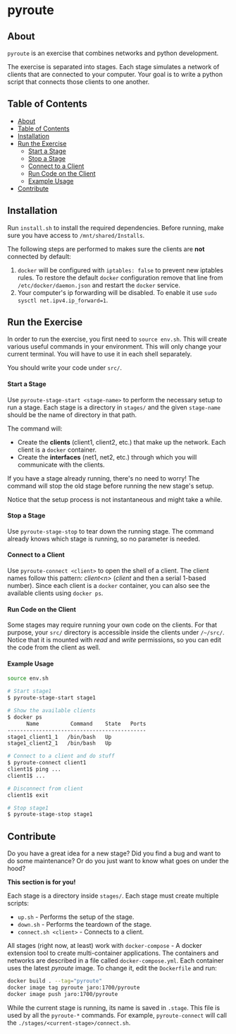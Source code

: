 # pyroute

<a name="about"/>

## About
`pyroute` is an exercise that combines networks and python development.

The exercise is separated into stages. Each stage simulates a network of clients that are connected to your computer. Your goal is to write a python script that connects those clients to one another.


<a name="toc"/>

## Table of Contents
- [About](#about)
- [Table of Contents](#toc)
- [Installation](#installation)
- [Run the Exercise](#run)
  - [Start a Stage](#start-a-stage)
  - [Stop a Stage](#stop-a-stage)
  - [Connect to a Client](#connect-to-a-client)
  - [Run Code on the Client](#run-code-on-the-client)
  - [Example Usage](#example-usage)
- [Contribute](#contribute)


<a name="installation"/>

## Installation
Run `install.sh` to install the required dependencies. Before running, make sure you have access to `/mnt/shared/Installs`.

The following steps are performed to makes sure the clients are **not** connected by default:
1. `docker` will be configured with `iptables: false` to prevent new iptables rules. To restore the default `docker` configuration remove that line from `/etc/docker/daemon.json` and restart the `docker` service.
2. Your computer's ip forwarding will be disabled. To enable it use `sudo sysctl net.ipv4.ip_forward=1`.


<a name="run"/>

## Run the Exercise
In order to run the exercise, you first need to `source env.sh`. This will create various useful commands in your environment. This will only change your current terminal. You will have to use it in each shell separately.

You should write your code under `src/`.

<a name="start-a-stage"/>

#### Start a Stage
Use `pyroute-stage-start <stage-name>` to perform the necessary setup to run a stage.
Each stage is a directory in `stages/` and the given `stage-name` should be the name of directory in that path.

The command will:
* Create the **clients** (client1, client2, etc.) that make up the network. Each client is a `docker` container.
* Create the **interfaces** (net1, net2, etc.) through which you will communicate with the clients.

If you have a stage already running, there's no need to worry! The command will stop the old stage before running the new stage's setup.

Notice that the setup process is not instantaneous and might take a while.

<a name="stop-a-stage"/>

#### Stop a Stage
Use `pyroute-stage-stop` to tear down the running stage. The command already knows which stage is running, so no parameter is needed.

<a name="connect-to-a-client"/>

#### Connect to a Client
Use `pyroute-connect <client>` to open the shell of a client. The client names follow this pattern: *client\<n\>* (*client* and then a serial 1-based number). Since each client is a `docker` container, you can also see the available clients using `docker ps`.

<a name="run-code_on_the_client"/>

#### Run Code on the Client
Some stages may require running your own code on the clients. For that purpose, your `src/` directory is accessible inside the clients under `/~/src/`. Notice that it is mounted with *read* and *write* permissions, so you can edit the code from the client as well.

<a name="example-usage"/>

#### Example Usage
```bash
source env.sh

# Start stage1
$ pyroute-stage-start stage1

# Show the available clients
$ docker ps
      Name          Command    State   Ports
--------------------------------------------
stage1_client1_1   /bin/bash   Up
stage1_client2_1   /bin/bash   Up

# Connect to a client and do stuff
$ pyroute-connect client1
client1$ ping ...
client1$ ...

# Disconnect from client
client1$ exit

# Stop stage1
$ pyroute-stage-stop stage1
```


<a name="contribute"/>

## Contribute
Do you have a great idea for a new stage? Did you find a bug and want to do some maintenance? Or do you just want to know what goes on under the hood?

**This section is for you!**

Each stage is a directory inside `stages/`. Each stage must create multiple scripts:
* `up.sh` - Performs the setup of the stage.
* `down.sh` - Performs the teardown of the stage.
* `connect.sh <client>` - Connects to a client.

All stages (right now, at least) work with `docker-compose` - A docker extension tool to create multi-container applications. The containers and networks are described in a file called `docker-compose.yml`.
Each container uses the latest *pyroute* image. To change it, edit the `Dockerfile` and run:
```bash
docker build . --tag="pyroute"
docker image tag pyroute jaro:1700/pyroute
docker image push jaro:1700/pyroute
```

While the current stage is running, its name is saved in `.stage`. This file is used by all the `pyroute-*` commands. For example, `pyroute-connect` will call the `./stages/<current-stage>/connect.sh`.
